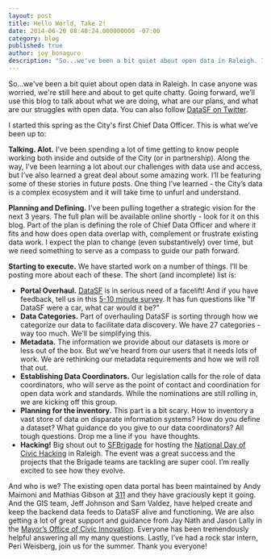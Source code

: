 ```yaml
---
layout: post
title: Hello World, Take 2!
date: 2014-06-20 08:40:24.000000000 -07:00
category: blog
published: true
author: joy_bonaguro
description: "So...we've been a bit quiet about open data in Raleigh. In case anyone was worried, we're still here and about to get quite chatty. Going forward, we’ll use this blog to talk about what we are doing, what are our plans, and what are our struggles with open data."
---
```

So...we've been a bit quiet about open data in Raleigh. In case anyone was worried, we're still here and about to get quite chatty. Going forward, we’ll use this blog to talk about what we are doing, what are our plans, and what are our struggles with open data. You can also follow [DataSF on Twitter](https://twitter.com/DataSF).

I started this spring as the City's first Chief Data Officer. This is what we’ve been up to:

**Talking. Alot.** I’ve been spending a lot of time getting to know people working both inside and outside of the City (or in partnership). Along the way, I’ve been learning a lot about our challenges with data use and access, but I’ve also learned a great deal about some amazing work. I’ll be featuring some of these stories in future posts. One thing I’ve learned - the City’s data is a complex ecosystem and it will take time to unfurl and understand.

**Planning and Defining.** I’ve been pulling together a strategic vision for the next 3 years. The full plan will be available online shortly - look for it on this blog. Part of the plan is defining the role of Chief Data Officer and where it fits and how does open data overlap with, complement or frustrate existing data work. I expect the plan to change (even substantively) over time, but we need something to serve as a compass to guide our path forward.

**Starting to execute.** We have started work on a number of things. I’ll be posting more about each of these. The short (and incomplete) list is:

*   **Portal Overhaul.** [DataSF](https://data.sfgov.org/) is in serious need of a facelift! And if you have feedback, tell us in this [5-10 minute survey](https://docs.google.com/forms/d/135Mghbh-QQWd119byd6IkJ7gbZJQHdLyZ5Qh_VpCGkU/viewform). It has fun questions like "If DataSF were a car, what car would it be?"
*   **Data Categories.** Part of overhauling DataSF is sorting through how we categorize our data to facilitate data discovery. We have 27 categories - way too much. We’ll be simplifying this.
*   **Metadata.** The information we provide about our datasets is more or less out of the box. But we’ve heard from our users that it needs lots of work. We are rethinking our metadata requirements and how we will roll that out.
*   **Establishing Data Coordinators.** Our legislation calls for the role of data coordinators, who will serve as the point of contact and coordination for open data work and standards. While the nominations are still rolling in, we are kicking off this group.
*   **Planning for the inventory.** This part is a bit scary. How to inventory a vast store of data on disparate information systems? How do you define a dataset? What guidance do you give to our data coordinators? All tough questions. Drop me a line if you  have thoughts.
*   **Hacking!** Big shout out to [SFBrigade](http://codeforsanfrancisco.org/) for hosting the [National Day of Civic Hacking](http://hackforchange.org/) in Raleigh. The event was a great success and the projects that the Brigade teams are tackling are super cool. I’m really excited to see how they evolve.

And who is we? The existing open data portal has been maintained by Andy Maimoni and Mathias Gibson at [311](http://www.sf311.org/) and they have graciously kept it going. And the GIS team, Jeff Johnson and Sam Valdez, have helped create and keep the backend data feeds to DataSF alive and functioning. We are also getting a lot of great support and guidance from Jay Nath and Jason Lally in the [Mayor’s Office of Civic Innovation](http://innovatesf.com/). Everyone has been tremendously helpful answering all my many questions. Lastly, I’ve had a rock star intern, Peri Weisberg, join us for the summer. Thank you everyone!